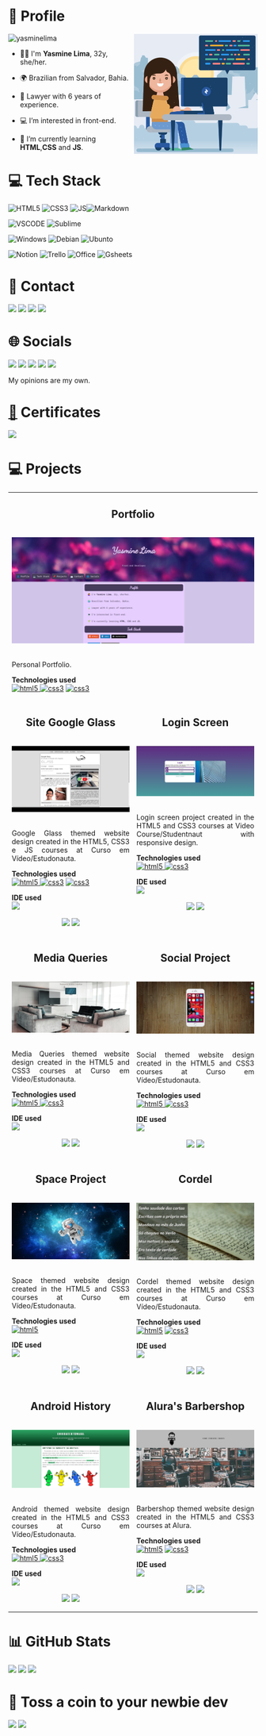 <h1>👤 Profile</h1> 

<img align="right" alt="Coding" width="250" src="/Media/woman.gif"> 
<img src="https://komarev.com/ghpvc/?username=yasminelima&label=Profile%20views&color=70A4FC&style=flat" alt="yasminelima" />


- 🙋‍♀️ I'm **Yasmine Lima**, 32y, she/her.
- 🌍 Brazilian from Salvador, Bahia. 
- 👔 Lawyer with 6 years of experience.

- 💻 I’m interested in front-end.
- 🌱 I’m currently learning **HTML**,**CSS** and **JS**.

<h1>💻 Tech Stack</h1>

<img src="https://img.shields.io/badge/HTML5-E34F26?style=for-the-badge&logo=html5&logoColor=white" alt="HTML5"> <img src="https://img.shields.io/badge/CSS3-1572B6?style=for-the-badge&logo=css3&logoColor=white" alt="CSS3"> <img src="https://img.shields.io/badge/JavaScript-323330?style=for-the-badge&logo=javascript&logoColor=F7DF1E" alt="JS"><img src="https://img.shields.io/badge/Markdown-000000?style=for-the-badge&logo=markdown&logoColor=white" alt="Markdown">

<img src="https://img.shields.io/badge/VSCode-0078D4?style=for-the-badge&logo=visual%20studio%20code&logoColor=white" alt="VSCODE"> <img src="https://img.shields.io/badge/sublime_text-%23575757.svg?&style=for-the-badge&logo=sublime-text&logoColor=important" alt="Sublime">

<img src="https://img.shields.io/badge/Windows-0078D6?style=for-the-badge&logo=windows&logoColor=white" alt="Windows"> <img src="https://img.shields.io/badge/Debian-A81D33?style=for-the-badge&logo=debian&logoColor=white" alt="Debian"> <img src="https://img.shields.io/badge/Ubuntu-E95420?style=for-the-badge&logo=ubuntu&logoColor=white" alt="Ubunto">

<img src="https://img.shields.io/badge/Notion-000000?style=for-the-badge&logo=notion&logoColor=white" alt="Notion"> <img src="https://img.shields.io/badge/Trello-0052CC?style=for-the-badge&logo=trello&logoColor=white" alt="Trello"> <img src="https://img.shields.io/badge/Microsoft_Office-D83B01?style=for-the-badge&logo=microsoft-office&logoColor=white" alt="Office"> <img src="https://img.shields.io/badge/Google%20Sheets-34A853?style=for-the-badge&logo=google-sheets&logoColor=white" alt="Gsheets">

<h1>📩 Contact</h1> 

<addres><a href="mailto:yasminelimadev@gmail.com"><img src="https://img.shields.io/badge/Gmail-D14836?style=for-the-badge&logo=gmail&logoColor=white"></a></addres> <a href="https://linkedin.com/in/yasminelimadev" target="_blank"><img src="https://img.shields.io/badge/LinkedIn-0077B5?style=for-the-badge&logo=linkedin&logoColor=white"></a> <a href="https://github.com/yasminelima" target="_blank"><img src="https://img.shields.io/badge/GitHub-100000?style=for-the-badge&logo=github&logoColor=white"></a> <a href="https://gitlab.com/yasminelima" target="_blank"><img src="https://img.shields.io/badge/GitLab-330F63?style=for-the-badge&logo=gitlab&logoColor=white"></a>

<h1>🌐 Socials</h1>      

<a href="https://instagram.com/yasmine_lima" target="_blank"><img src="https://img.shields.io/badge/Instagram-E4405F?style=for-the-badge&logo=instagram&logoColor=white"></a> <a href="https://twitch.tv/bimbas" target="_blank"><img src="https://img.shields.io/badge/Twitch-9146FF?style=for-the-badge&logo=twitch&logoColor=white"></a> <a href="https://twitter.com/biribimbas" target="_blank"><img src="https://img.shields.io/badge/Twitter-1DA1F2?style=for-the-badge&logo=twitter&logoColor=white"></a> <a href="https://discord.com/users/Bimbas#6465" target="_blank"><img src="https://img.shields.io/badge/Discord-5865F2?style=for-the-badge&logo=discord&logoColor=white"></a> <a href="https://open.spotify.com/user/12148149812" target="_blank"><img src="https://img.shields.io/badge/Spotify-1ED760?&style=for-the-badge&logo=spotify&logoColor=white"></a><br>

<p>My opinions are my own.</p>

<h1><a href="https://www.linkedin.com/in/yasminelimadev/details/certifications/" target="_blank" text-decoration="none">📜</a> Certificates</h1>

<a href="https://www.linkedin.com/in/yasminelimadev/details/certifications/" target="_blank"><img src="https://img.shields.io/badge/LinkedIn-0077B5?style=for-the-badge&logo=linkedin&logoColor=white"></a> 

<h1>💻 Projects </h1>

<table>
    <tr>
      <td colspan=2 width="50%" valign="top">
      <h2 align="center">Portfolio</h2><br>
      <a target="_blank" href="https://yasminelima.github.io/portfolio/"><img src="/Media/port.png" width="100%" alt="Portfolio"/></a><br><br>
      <p align="justify">Personal Portfolio.</p>
      <p align="left"><strong>Technologies used</strong><br>
      <a href="https://www.w3.org/html/" target="_blank" rel="noreferrer"><img src="https://img.shields.io/badge/HTML5-E34F26?style=for-the-badge&logo=html5&logoColor=white" alt="html5"> </a>
      <a href="https://www.w3schools.com/css/" target="_blank" rel="noreferrer"> <img src="https://img.shields.io/badge/CSS3-1572B6?style=for-the-badge&logo=css3&logoColor=white" alt="css3"></a>
      <a href="https://www.javascript.com/" target="_blank" rel="noreferrer"> <img src="https://img.shields.io/badge/JavaScript-323330?style=for-the-badge&logo=javascript&logoColor=F7DF1E" alt="css3"></a>
      </p>
      </td>
    </tr>
    <tr>
      <td width="50%" valign="top">
      <h2 align="center">Site Google Glass</h2><br>
      <a target="_blank" href="https://github.com/yasminelima/google-glass"><img src="/Media/f36268ce-be8f-47cf-8d38-730fd3b7f59f.gif" width="100%" alt="Portfolio"/></a><br><br>
      <p align="justify">Google Glass themed website design created in the HTML5, CSS3 e JS courses at Curso em Vídeo/Estudonauta.</p>
      <p align="left"><strong>Technologies used</strong><br>
      <a href="https://www.w3.org/html/" target="_blank" rel="noreferrer"><img src="https://img.shields.io/badge/HTML5-E34F26?style=for-the-badge&logo=html5&logoColor=white" alt="html5"> </a>
      <a href="https://www.w3schools.com/css/" target="_blank" rel="noreferrer"> <img src="https://img.shields.io/badge/CSS3-1572B6?style=for-the-badge&logo=css3&logoColor=white" alt="css3"></a>
      <a href="https://www.javascript.com/" target="_blank" rel="noreferrer"> <img src="https://img.shields.io/badge/JavaScript-323330?style=for-the-badge&logo=javascript&logoColor=F7DF1E" alt="css3"></a>
      </p>
      <p align="left"><strong>IDE used</strong><br>
      <img src="https://img.shields.io/badge/VSCode-0078D4?style=for-the-badge&logo=visual%20studio%20code&logoColor=white"></p>
      <p align="center">
      <a href="https://github.com/yasminelima/google-glass" target="_blank"><img src="https://img.shields.io/static/v1?label=|&message=CODE&color=05F718&style=plastic&logo=github&logo-color=white"/></a>  
      <a href="https://yasminelima.github.io/google-glass/" target="_blank"><img src="https://img.shields.io/static/v1?label=|&message=WEBSITE&color=82D8F9&style=plastic&logo=google-chrome&logo-color=white"/></a>
      </p>
      </td>
      <td width="50%" valign="top">
      <h2 align="center">Login Screen</h2><br>
      <a target="_blank" href="https://yasminelima.github.io/projeto-login/"><img src="/Media/teladelogin.png" width="100%" alt="Tela de Login"/></a><br><br>
      <p align="justify">Login screen project created in the HTML5 and CSS3 courses at Video Course/Studentnaut with responsive design.</p>
      <p align="left"><strong>Technologies used</strong><br>
      <a href="https://www.w3.org/html/" target="_blank" rel="noreferrer"><img src="https://img.shields.io/badge/HTML5-E34F26?style=for-the-badge&logo=html5&logoColor=white" alt="html5"> </a>
      <a href="https://www.w3schools.com/css/" target="_blank" rel="noreferrer"> <img src="https://img.shields.io/badge/CSS3-1572B6?style=for-the-badge&logo=css3&logoColor=white" alt="css3"></a>
      </p>
      <p align="left"><strong>IDE used</strong><br>
      <img src="https://img.shields.io/badge/VSCode-0078D4?style=for-the-badge&logo=visual%20studio%20code&logoColor=white"></p>
      <p align="center">
      <a href="https://github.com/yasminelima/projeto-login" target="_blank"><img src="https://img.shields.io/static/v1?label=|&message=CODE&color=05F718&style=plastic&logo=github&logo-color=white"/></a>  
      <a href="https://yasminelima.github.io/projeto-login/" target="_blank"><img src="https://img.shields.io/static/v1?label=|&message=WEBSITE&color=82D8F9&style=plastic&logo=google-chrome&logo-color=white"/></a>
      </p>
      </td>
      </tr>
      <!------ linha 2 ------>
      <tr>
      <td width="50%" valign="top">
      <h2 align="center">Media Queries</h2><br>
      <a target="_blank" href="https://yasminelima.github.io/media-queries/"><img src="/Media/Query.png" width="100%" alt="Space Project"/></a><br><br>
      <p align="justify">Media Queries themed website design created in the HTML5 and CSS3 courses at Curso em Vídeo/Estudonauta.</p>
      <p align="left"><strong>Technologies used</strong><br>
      <a href="https://www.w3.org/html/" target="_blank" rel="noreferrer"><img src="https://img.shields.io/badge/HTML5-E34F26?style=for-the-badge&logo=html5&logoColor=white" alt="html5"> </a>
      <a href="https://www.w3schools.com/css/" target="_blank" rel="noreferrer"> <img src="https://img.shields.io/badge/CSS3-1572B6?style=for-the-badge&logo=css3&logoColor=white" alt="css3"></a>
      </p>
      <p align="left"><strong>IDE used</strong><br>
      <img src="https://img.shields.io/badge/VSCode-0078D4?style=for-the-badge&logo=visual%20studio%20code&logoColor=white"></p>
      <p align="center">
      <a href="https://github.com/yasminelima/media-queries" target="_blank"><img src="https://img.shields.io/static/v1?label=|&message=CODE&color=05F718&style=plastic&logo=github&logo-color=white"/></a>  
      <a href="https://yasminelima.github.io/media-queries/" target="_blank"><img src="https://img.shields.io/static/v1?label=|&message=WEBSITE&color=82D8F9&style=plastic&logo=google-chrome&logo-color=white"/></a>
      </p>
      </td>
      <td width="50%" valign="top">
      <h2 align="center">Social Project</h2><br>
      <a target="_blank" href="https://yasminelima.github.io/projeto-social/"><img src="/Media/ProjetoSocial.png" width="100%" alt="Space Project"/></a><br><br>
      <p align="justify">Social themed website design created in the HTML5 and CSS3 courses at Curso em Vídeo/Estudonauta.</p>
      <p align="left"><strong>Technologies used</strong><br>
      <a href="https://www.w3.org/html/" target="_blank" rel="noreferrer"><img src="https://img.shields.io/badge/HTML5-E34F26?style=for-the-badge&logo=html5&logoColor=white" alt="html5"> </a>
      <a href="https://www.w3schools.com/css/" target="_blank" rel="noreferrer"> <img src="https://img.shields.io/badge/CSS3-1572B6?style=for-the-badge&logo=css3&logoColor=white" alt="css3"></a>
      </p>
      <p align="left"><strong>IDE used</strong><br>
      <img src="https://img.shields.io/badge/VSCode-0078D4?style=for-the-badge&logo=visual%20studio%20code&logoColor=white"></p>
      <p align="center">
      <a href="https://github.com/yasminelima/projeto-social" target="_blank"><img src="https://img.shields.io/static/v1?label=|&message=CODE&color=05F718&style=plastic&logo=github&logo-color=white"/></a>  
      <a href="https://yasminelima.github.io/projeto-social/" target="_blank"><img src="https://img.shields.io/static/v1?label=|&message=WEBSITE&color=82D8F9&style=plastic&logo=google-chrome&logo-color=white"/></a>
      </p>
      </tr>
            <!------ linha 3 ------>
      <tr>
      </td>
      <td width="50%" valign="top">
      <h2 align="center">Space Project</h2><br>
      <a target="_blank" href="https://yasminelima.github.io/astronauta-site/"><img src="/Media/Astronauta.png" width="100%" alt="Space Project"/></a><br><br>
      <p align="justify">Space themed website design created in the HTML5 and CSS3 courses at Curso em Vídeo/Estudonauta.</p>
      <p align="left"><strong>Technologies used</strong><br>
      <a href="https://www.w3.org/html/" target="_blank" rel="noreferrer"><img src="https://img.shields.io/badge/HTML5-E34F26?style=for-the-badge&logo=html5&logoColor=white" alt="html5"> </a>
      </p>
      <p align="left"><strong>IDE used</strong><br>
      <img src="https://img.shields.io/badge/VSCode-0078D4?style=for-the-badge&logo=visual%20studio%20code&logoColor=white"></p>
      <p align="center">
      <a href="https://github.com/yasminelima/astronauta-site" target="_blank"><img src="https://img.shields.io/static/v1?label=|&message=CODE&color=05F718&style=plastic&logo=github&logo-color=white"/></a>  
      <a href="https://yasminelima.github.io/astronauta-site/" target="_blank"><img src="https://img.shields.io/static/v1?label=|&message=WEBSITE&color=82D8F9&style=plastic&logo=google-chrome&logo-color=white"/></a>
      </p>
      </td>
      <td width="50%" valign="top">
      <h2 align="center">Cordel</h2>
      <br>
      <a target="_blank" href="https://yasminelima.github.io/projeto-cordel/"><img src="/Media/Cordel1.png" width="100%" alt="Android Project"/></a><br><br>
      <p align="justify">Cordel themed website design created in the HTML5 and CSS3 courses at Curso em Vídeo/Estudonauta.</p>
      <p align="left"><strong>Technologies used</strong><br>
      <a href="https://www.w3.org/html/" target="_blank" rel="noreferrer"> <img src="https://img.shields.io/badge/HTML5-E34F26?style=for-the-badge&logo=html5&logoColor=white" alt="html5"></a>
      <a href="https://www.w3schools.com/css/" target="_blank" rel="noreferrer"> <img src="https://img.shields.io/badge/CSS3-1572B6?style=for-the-badge&logo=css3&logoColor=white" alt="css3"></a>
      </p>
      <p align="left"><strong>IDE used</strong><br>
      <img src="https://img.shields.io/badge/VSCode-0078D4?style=for-the-badge&logo=visual%20studio%20code&logoColor=white"></p>
      </p>
      <p align="center">
      <a href="https://github.com/yasminelima/projeto-cordel" target="_blank"><img src="https://img.shields.io/static/v1?label=|&message=CODE&color=05F718&style=plastic&logo=github&logo-color=white"></a>  
      <a href="https://yasminelima.github.io/projeto-cordel/" target="_blank"><img src="https://img.shields.io/static/v1?label=|&message=WEBSITE&color=82D8F9&style=plastic&logo=google-chrome&logo-color=white"></a>
      </p>
    </td>
    </tr>
    <tr>
    <td width="50%" valign="top">
      <h2 align="center">Android History</h2><br>
      <a target="_blank" href="https://yasminelima.github.io/projeto-android/"><img src="/Media/AndroidSite.png" width="100%" alt="Android Project"/></a><br><br>
      <p align="justify">Android themed website design created in the HTML5 and CSS3 courses at Curso em Vídeo/Estudonauta.</p>
      <p align="left"><strong>Technologies used</strong><br>
      <a href="https://www.w3.org/html/" target="_blank" rel="noreferrer"><img src="https://img.shields.io/badge/HTML5-E34F26?style=for-the-badge&logo=html5&logoColor=white" alt="html5"> </a>
      <a href="https://www.w3schools.com/css/" target="_blank" rel="noreferrer"> <img src="https://img.shields.io/badge/CSS3-1572B6?style=for-the-badge&logo=css3&logoColor=white" alt="css3"></a>
      </p>
      <p align="left"><strong>IDE used</strong><br>
      <img src="https://img.shields.io/badge/VSCode-0078D4?style=for-the-badge&logo=visual%20studio%20code&logoColor=white"></p>
      <p align="center">
      <a href="https://github.com/yasminelima/projeto-android" target="_blank"><img src="https://img.shields.io/static/v1?label=|&message=CODE&color=05F718&style=plastic&logo=github&logo-color=white"/></a>  
      <a href="https://yasminelima.github.io/projeto-android/" target="_blank"><img src="https://img.shields.io/static/v1?label=|&message=WEBSITE&color=82D8F9&style=plastic&logo=google-chrome&logo-color=white"/></a>
      </p>
    </td>
    <td width="50%" valign="top">
    <h2 align="center">Alura's Barbershop</h2>
      <br>
      <a target="_blank" href="https://yasminelima.github.io/site-alura/"><img src="/Media/AluraSite.png" width="100%" alt="Android Project"/></a><br><br>
      <p align="justify">Barbershop themed website design created in the HTML5 and CSS3 courses at Alura.</p>
      <p align="left"><strong>Technologies used</strong><br>
      <a href="https://www.w3.org/html/" target="_blank" rel="noreferrer"> <img src="https://img.shields.io/badge/HTML5-E34F26?style=for-the-badge&logo=html5&logoColor=white" alt="html5"></a>
      <a href="https://www.w3schools.com/css/" target="_blank" rel="noreferrer"> <img src="https://img.shields.io/badge/CSS3-1572B6?style=for-the-badge&logo=css3&logoColor=white" alt="css3"></a>
      </p>
      <p align="left"><strong>IDE used</strong><br>
      <img src="https://img.shields.io/badge/sublime_text-%23575757.svg?&style=for-the-badge&logo=sublime-text&logoColor=important">
      </p>
      <p align="center">
      <a href="https://github.com/yasminelima/site-alura" target="_blank"><img src="https://img.shields.io/static/v1?label=|&message=CODE&color=05F718&style=plastic&logo=github&logo-color=white"></a>  
      <a href="https://yasminelima.github.io/site-alura/" target="_blank"><img src="https://img.shields.io/static/v1?label=|&message=WEBSITE&color=82D8F9&style=plastic&logo=google-chrome&logo-color=white"></a>
      </p>
    </td>
    </tr>
</table>

<h1>📊 GitHub Stats</h1>
  <img src="https://github-readme-stats.vercel.app/api?username=yasminelima&theme=tokyonight&hide_border=true&include_all_commits=true&count_private=false">
  <img src="https://github-readme-streak-stats.herokuapp.com/?user=yasminelima&theme=tokyonight&hide_border=true">
  <img src="https://github-readme-stats.vercel.app/api/top-langs/?username=yasminelima&theme=tokyonight&hide_border=true&include_all_commits=true&count_private=false&layout=compact">

<h1>💌 Toss a coin to your newbie dev</h1>
  <a href="https://buymeacoffee.com/yasminelimadev" target="_blank"><img src="https://img.shields.io/badge/Buy%20Me%20a%20Coffee-ffdd00?style=for-the-badge&logo=buy-me-a-coffee&logoColor=black"></a> <a href="https://app.picpay.com/user/yasminealima" target="_blank"><img src="https://img.shields.io/badge/picpay-21C25E?style=for-the-badge&logo=picpay&logoColor=white"></a>
